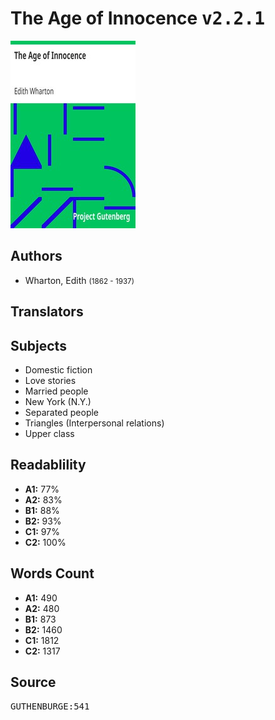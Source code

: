 # The Age of Innocence <kbd>v2.2.1</kbd>

![](./cover.medium.jpg "")

## Authors


 - Wharton, Edith <small>(1862 - 1937)</small>

## Translators



## Subjects


 - Domestic fiction
 - Love stories
 - Married people
 - New York (N.Y.)
 - Separated people
 - Triangles (Interpersonal relations)
 - Upper class

## Readablility


 - **A1:** 77%
 - **A2:** 83%
 - **B1:** 88%
 - **B2:** 93%
 - **C1:** 97%
 - **C2:** 100%

## Words Count


 - **A1:** 490
 - **A2:** 480
 - **B1:** 873
 - **B2:** 1460
 - **C1:** 1812
 - **C2:** 1317

## Source


<kbd>GUTHENBURGE:541</kbd>
